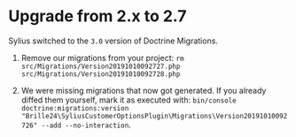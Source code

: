 # Upgrade from 2.x to 2.7
Sylius switched to the `3.0` version of Doctrine Migrations.

1. Remove our migrations from your project:
`rm src/Migrations/Version20191010092727.php src/Migrations/Version20191010092728.php`

2. We were missing migrations that now got generated.
If you already diffed them yourself, mark it as executed with:
 `bin/console doctrine:migrations:version "Brille24\SyliusCustomerOptionsPlugin\Migrations\Version20191010092726" --add --no-interaction`.

